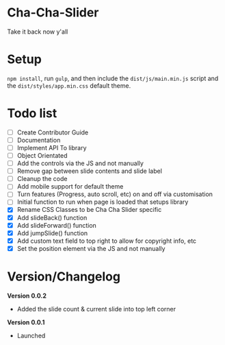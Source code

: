 # Cha-Cha-Slider
Take it back now y'all


# Setup
`npm install`, run `gulp`, and then include the `dist/js/main.min.js` script and the `dist/styles/app.min.css` default theme.


# Todo list
 - [ ] Create Contributor Guide
 - [ ] Documentation
 - [ ] Implement API To library
 - [ ] Object Orientated
 - [ ] Add the controls via the JS and not manually
 - [ ] Remove gap between slide contents and slide label
 - [ ] Cleanup the code
 - [ ] Add mobile support for default theme
 - [ ] Turn features (Progress, auto scroll, etc) on and off via customisation
 - [ ] Initial function to run when page is loaded that setups library
 - [x] Rename CSS Classes to be Cha Cha Slider specific
 - [x] Add slideBack() function
 - [x] Add slideForward() function
 - [x] Add jumpSlide() function
 - [x] Add custom text field to top right to allow for copyright info, etc
 - [x] Set the position element via the JS and not manually

# Version/Changelog

**__Version 0.0.2__**
- Added the slide count & current slide into top left corner

**__Version 0.0.1__**
- Launched

